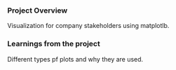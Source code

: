 ### Project Overview

 Visualization for company stakeholders using matplotlb.


### Learnings from the project

 Different types pf plots and why they are used.



